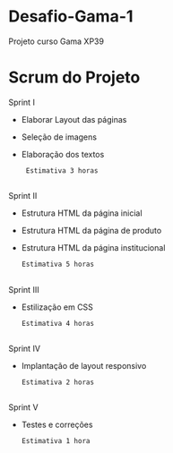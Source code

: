 # Desafio-Gama-1
Projeto curso Gama XP39


 # Scrum do Projeto


Sprint I 

- Elaborar Layout das páginas
- Seleção de imagens
- Elaboração dos textos

       Estimativa 3 horas
 
      
 ##
  
  Sprint II
  
  - Estrutura HTML da página inicial
  - Estrutura HTML da página de produto
  - Estrutura HTML da página institucional
 
 
 
        Estimativa 5 horas
    
 ##
 
 Sprint III
 
   - Estilização em CSS
 
         Estimativa 4 horas
 
 
 ##
 
 Sprint IV
 
- Implantação de layout responsivo
 
      Estimativa 2 horas
       
 ##
 
 Sprint V
 
- Testes e correções
 
      Estimativa 1 hora
 

 

 
 
    
    
  
  
